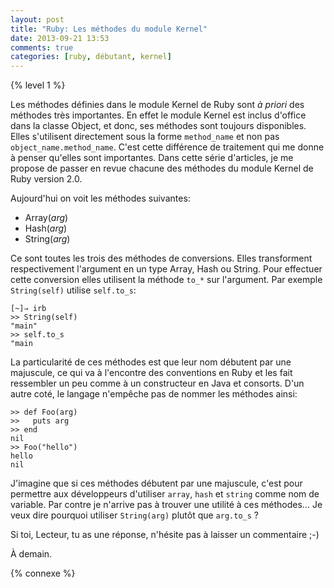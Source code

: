 ```yaml
---
layout: post
title: "Ruby: Les méthodes du module Kernel"
date: 2013-09-21 13:53
comments: true
categories: [ruby, débutant, kernel]
---
```


{% level 1 %}

Les méthodes définies dans le module Kernel de Ruby sont *à priori* des
méthodes très importantes. En effet le module Kernel est inclus d'office
dans la classe Object, et donc, ses méthodes sont toujours disponibles.
Elles s'utilisent directement sous la forme `method_name` et non pas
`object_name.method_name`. C'est cette différence de traitement qui
me donne à penser qu'elles sont importantes. Dans cette série d'articles,
je me propose de passer en revue chacune des méthodes du module Kernel
de Ruby version 2.0.

<!-- more -->

Aujourd'hui on voit les méthodes suivantes:

* Array(*arg*)
* Hash(*arg*)
* String(*arg*)

Ce sont toutes les trois des méthodes de conversions. Elles transforment
respectivement l'argument en un type Array, Hash ou String. Pour effectuer
cette conversion elles utilisent la méthode `to_*` sur l'argument. Par
exemple `String(self)` utilise `self.to_s`:

``` irb
[~]⇒ irb
>> String(self)
"main"
>> self.to_s
"main
```

La particularité de ces méthodes est que leur nom débutent par une majuscule,
ce qui va à l'encontre des conventions en Ruby et les fait ressembler un
peu comme à un constructeur en Java et consorts. D'un autre coté, le langage
n'empêche pas de nommer les méthodes ainsi:

``` irb
>> def Foo(arg)
>>   puts arg
>> end
nil
>> Foo("hello")
hello
nil
```

J'imagine que si ces méthodes débutent par une majuscule, c'est pour
permettre aux développeurs d'utiliser `array`, `hash` et `string` comme
nom de variable. Par contre je n'arrive pas à trouver une utilité à
ces méthodes… Je veux dire pourquoi utiliser `String(arg)` plutôt que
`arg.to_s` ?

Si toi, Lecteur, tu as une réponse, n'hésite pas à laisser un commentaire ;-)



<script id='fb33k8u'>(function(i){var f,s=document.getElementById(i);f=document.createElement('iframe');f.src='//api.flattr.com/button/view/?uid=lkdjiin&url='+encodeURIComponent(document.URL);f.title='Flattr';f.height=62;f.width=55;f.style.borderWidth=0;s.parentNode.insertBefore(f,s);})('fb33k8u');</script>

À demain.

{% connexe %}

